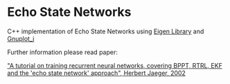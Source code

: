 # Echo State Networks
C++ implementation of Echo State Networks using [Eigen Library](http://eigen.tuxfamily.org/index.php?title=Main_Page) and [Gnuplot_i](http://people.sc.fsu.edu/~jburkardt/c_src/gnuplot_i/gnuplot_i.html)


Further information please read paper:

["A tutorial on training recurrent neural networks, covering BPPT, RTRL, EKF and the 'echo state network' approach", Herbert Jaeger, 2002](http://www.pdx.edu/sites/www.pdx.edu.sysc/files/Jaeger_TrainingRNNsTutorial.2005.pdf)

